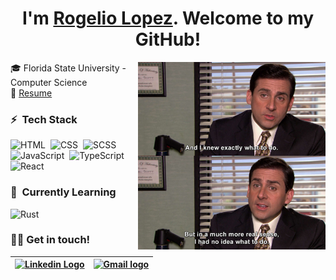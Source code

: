 <!-- Inspired by: https://github.com/tusharnankani/tusharnankani-->


<h1 align="center">
I'm <a href="https://www.linkedin.com/in/rogelio-j-lopez/">Rogelio Lopez</a>. Welcome to my GitHub!
</h1>



<img alt="Coding IRL" src="./no-idea.jpg" align="right" height="300px"/>

<p>
 🎓 Florida State University - Computer Science 
 <br>
 📄 <a href="./Rogelio_Lopez_Resume.pdf">Resume</a>
</p>

### ⚡ &nbsp;Tech Stack

![HTML](https://img.shields.io/badge/-HTML-05122A?style=flat&logo=HTML5)&nbsp;
![CSS](https://img.shields.io/badge/-CSS-05122A?style=flat&logo=CSS3&logoColor=1572B6)&nbsp;
![SCSS](https://img.shields.io/badge/-Sass-05122A?style=flat&logo=Sass)&nbsp;
![JavaScript](https://img.shields.io/badge/-JavaScript-05122A?style=flat&logo=javascript)&nbsp;
![TypeScript](https://img.shields.io/badge/-TypeScript-05122A?style=flat&logo=typescript)&nbsp;
![React](https://img.shields.io/badge/-React-05122A?style=flat&logo=react)&nbsp;

### 🧠 &nbsp;Currently Learning
![Rust](https://img.shields.io/badge/-Rust-05122A?style=flat&logo=Rust)&nbsp;

<h3>
🤝🏻 Get in touch!
</h3>
  
| [<img src="https://www.svgrepo.com/show/57068/linkedin.svg" alt="Linkedin Logo" width="32">](https://www.linkedin.com/in/rogelio-j-lopez/) | [<img src="https://github.com/tusharnankani/tusharnankani/blob/master/Assets/Gmail.svg" alt="Gmail logo" height="32">](mailto:rogejlopez@gmail.com)
|:---:|:---:|
  
<br>
<br>
